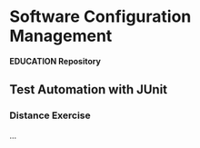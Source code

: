 # Software Configuration Management #

**EDUCATION Repository**

## Test Automation with JUnit ##

### Distance Exercise ###

...